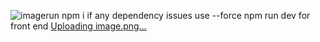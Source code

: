 ![image](https://github.com/dhairya8luthra/ShowHUB/assets/31945980/96bba804-4ec5-4107-a53c-1dfb764ecf3b)run npm i
if any dependency issues use --force
npm run dev for front end 
[Uploading image.png…]()
